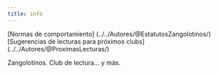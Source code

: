 ```yaml
---
title: info
---
```

[Normas de comportamiento] (../../Autores/@EstatutosZangolotinos/)
[Sugerencias de lecturas para próximos clubs] (../../Autores/@ProximasLecturas/)

Zangolotinos. Club de lectura... y más.
